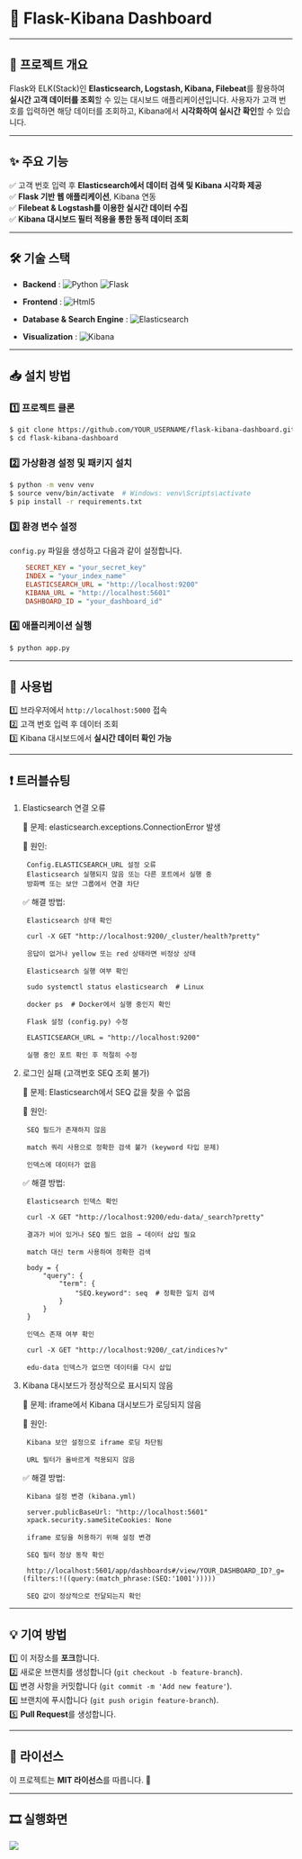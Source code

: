 # 🚀 Flask-Kibana Dashboard

---

## 📌 프로젝트 개요
Flask와 ELK(Stack)인 **Elasticsearch, Logstash, Kibana, Filebeat**를 활용하여 **실시간 고객 데이터를 조회**할 수 있는 대시보드 애플리케이션입니다. 사용자가 고객 번호를 입력하면 해당 데이터를 조회하고, Kibana에서 **시각화하여 실시간 확인**할 수 있습니다.

---

## ✨ 주요 기능
✅ 고객 번호 입력 후 **Elasticsearch에서 데이터 검색 및 Kibana 시각화 제공**  
✅ **Flask 기반 웹 애플리케이션**, Kibana 연동  
✅ **Filebeat & Logstash를 이용한 실시간 데이터 수집**  
✅ **Kibana 대시보드 필터 적용을 통한 동적 데이터 조회**  

---

## 🛠 기술 스택
- **Backend** : ![Python](https://img.shields.io/badge/python-3776AB.svg?&style=for-the-badge&logo=python&logoColor=white)
![Flask](https://img.shields.io/badge/flask-000000.svg?&style=for-the-badge&logo=flask&logoColor=white)

 
- **Frontend** : ![Html5](https://img.shields.io/badge/html5-E34F26.svg?&style=for-the-badge&logo=html5&logoColor=white)

  
- **Database & Search Engine** : ![Elasticsearch](https://img.shields.io/badge/elasticsearch-005571.svg?&style=for-the-badge&logo=elasticsearch&logoColor=white)

- **Visualization** : ![Kibana](https://img.shields.io/badge/kibana-005571.svg?&style=for-the-badge&logo=kibana&logoColor=white)

---

## 📥 설치 방법
### 1️⃣ 프로젝트 클론
```sh
$ git clone https://github.com/YOUR_USERNAME/flask-kibana-dashboard.git
$ cd flask-kibana-dashboard
```

### 2️⃣ 가상환경 설정 및 패키지 설치
```sh
$ python -m venv venv
$ source venv/bin/activate  # Windows: venv\Scripts\activate
$ pip install -r requirements.txt
```

### 3️⃣ 환경 변수 설정
`config.py` 파일을 생성하고 다음과 같이 설정합니다.
```ini
    SECRET_KEY = "your_secret_key"
    INDEX = "your_index_name"
    ELASTICSEARCH_URL = "http://localhost:9200"
    KIBANA_URL = "http://localhost:5601"
    DASHBOARD_ID = "your_dashboard_id"

```

### 4️⃣ 애플리케이션 실행
```sh
$ python app.py
```

---

## 📌 사용법
1️⃣ 브라우저에서 `http://localhost:5000` 접속  
2️⃣ 고객 번호 입력 후 데이터 조회  
3️⃣ Kibana 대시보드에서 **실시간 데이터 확인 가능**  

---

## ❗ 트러블슈팅
1. Elasticsearch 연결 오류

    🛑 문제: elasticsearch.exceptions.ConnectionError 발생

    💬 원인:

        Config.ELASTICSEARCH_URL 설정 오류
        Elasticsearch 실행되지 않음 또는 다른 포트에서 실행 중
        방화벽 또는 보안 그룹에서 연결 차단

    ✅ 해결 방법:

        Elasticsearch 상태 확인
        
        curl -X GET "http://localhost:9200/_cluster/health?pretty"
        
        응답이 없거나 yellow 또는 red 상태라면 비정상 상태
        
        Elasticsearch 실행 여부 확인
        
        sudo systemctl status elasticsearch  # Linux
        
        docker ps  # Docker에서 실행 중인지 확인
        
        Flask 설정 (config.py) 수정
        
        ELASTICSEARCH_URL = "http://localhost:9200"
        
        실행 중인 포트 확인 후 적절히 수정

2. 로그인 실패 (고객번호 SEQ 조회 불가)

    🛑 문제: Elasticsearch에서 SEQ 값을 찾을 수 없음

    💬 원인:

        SEQ 필드가 존재하지 않음
        
        match 쿼리 사용으로 정확한 검색 불가 (keyword 타입 문제)
        
        인덱스에 데이터가 없음

    ✅ 해결 방법:

        Elasticsearch 인덱스 확인
        
        curl -X GET "http://localhost:9200/edu-data/_search?pretty"
        
        결과가 비어 있거나 SEQ 필드 없음 → 데이터 삽입 필요
        
        match 대신 term 사용하여 정확한 검색
        
        body = {
            "query": {
                "term": {
                    "SEQ.keyword": seq  # 정확한 일치 검색
                }
            }
        }
        
        인덱스 존재 여부 확인
        
        curl -X GET "http://localhost:9200/_cat/indices?v"
        
        edu-data 인덱스가 없으면 데이터를 다시 삽입

3. Kibana 대시보드가 정상적으로 표시되지 않음

    🛑 문제: iframe에서 Kibana 대시보드가 로딩되지 않음

    💬 원인:

        Kibana 보안 설정으로 iframe 로딩 차단됨
        
        URL 필터가 올바르게 적용되지 않음

    ✅ 해결 방법:

        Kibana 설정 변경 (kibana.yml)
        
        server.publicBaseUrl: "http://localhost:5601"
        xpack.security.sameSiteCookies: None
        
        iframe 로딩을 허용하기 위해 설정 변경
        
        SEQ 필터 정상 동작 확인
        
        http://localhost:5601/app/dashboards#/view/YOUR_DASHBOARD_ID?_g=(filters:!((query:(match_phrase:(SEQ:'1001')))))
        
        SEQ 값이 정상적으로 전달되는지 확인


---

## 💡 기여 방법
1️⃣ 이 저장소를 **포크**합니다.  
2️⃣ 새로운 브랜치를 생성합니다 (`git checkout -b feature-branch`).  
3️⃣ 변경 사항을 커밋합니다 (`git commit -m 'Add new feature'`).  
4️⃣ 브랜치에 푸시합니다 (`git push origin feature-branch`).  
5️⃣ **Pull Request**를 생성합니다.  

---

## 📜 라이선스
이 프로젝트는 **MIT 라이선스**를 따릅니다. 📝

---

## 🎞 실행화면

<img src="https://github.com/user-attachments/assets/87a66efe-df4f-47f6-a559-029ed1a67d7d">

